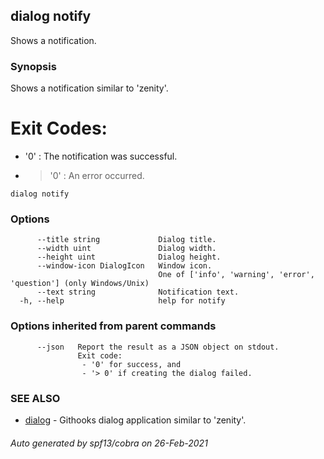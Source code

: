## dialog notify

Shows a notification.

### Synopsis

Shows a notification similar to 'zenity'.

# Exit Codes:

- '0' : The notification was successful.
- > '0' : An error occurred.

```
dialog notify
```

### Options

```
      --title string             Dialog title.
      --width uint               Dialog width.
      --height uint              Dialog height.
      --window-icon DialogIcon   Window icon.
                                 One of ['info', 'warning', 'error', 'question'] (only Windows/Unix)
      --text string              Notification text.
  -h, --help                     help for notify
```

### Options inherited from parent commands

```
      --json   Report the result as a JSON object on stdout.
               Exit code:
               	- '0' for success, and
               	- '> 0' if creating the dialog failed.
```

### SEE ALSO

* [dialog](dialog.md)	 - Githooks dialog application similar to 'zenity'.

###### Auto generated by spf13/cobra on 26-Feb-2021
